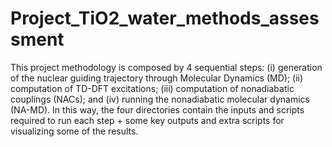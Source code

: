 # Project_TiO2_water_methods_assessment

This project methodology is composed by 4 sequential steps: (i) generation of the nuclear guiding trajectory through Molecular 
Dynamics (MD); (ii) computation of TD-DFT excitations; (iii) computation of nonadiabatic couplings (NACs); and (iv) running the 
nonadiabatic molecular dynamics (NA-MD). In this way, the four directories contain the inputs and scripts required to run each 
step + some key outputs and extra scripts for visualizing some of the results.
